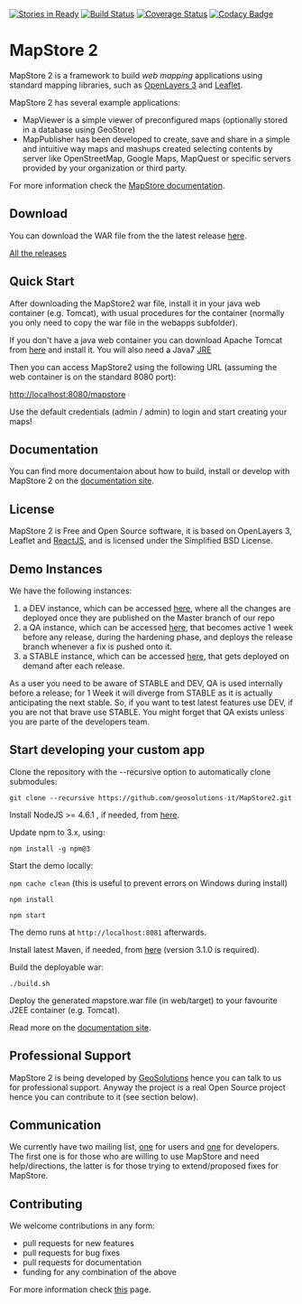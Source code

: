 [![Stories in Ready](https://badge.waffle.io/geosolutions-it/MapStore2.png?label=ready&title=Ready)](https://waffle.io/geosolutions-it/MapStore2)
[![Build Status](https://travis-ci.org/geosolutions-it/MapStore2.svg?branch=master)](https://travis-ci.org/geosolutions-it/MapStore2)
[![Coverage Status](https://coveralls.io/repos/geosolutions-it/MapStore2/badge.svg?branch=master&service=github)](https://coveralls.io/github/geosolutions-it/MapStore2?branch=master)
[![Codacy Badge](https://www.codacy.com/project/badge/1648d484427346e2877006dc287379b6)](https://www.codacy.com/app/simone-giannecchini/MapStore2)

MapStore 2
==========
MapStore 2 is a framework to build *web mapping* applications using standard mapping libraries, such as [OpenLayers 3](http://openlayers.org/) and [Leaflet](http://leafletjs.com/).

MapStore 2 has several example applications: 
 * MapViewer is a simple viewer of preconfigured maps (optionally stored in a database using GeoStore)
 * MapPublisher has been developed to create, save and share in a simple and intuitive way maps and mashups created selecting contents by server like OpenStreetMap, Google Maps, MapQuest or specific servers provided by your organization or third party. 
 
For more information check the [MapStore documentation](https://geosolutions-it.github.io/MapStore2/).

Download
------------
You can download the WAR file from the the latest release [here](https://github.com/geosolutions-it/MapStore2/releases/latest).

[All the releases](https://github.com/geosolutions-it/MapStore2/releases)

Quick Start
------------
After downloading the MapStore2 war file, install it in your java web container (e.g. Tomcat), with usual procedures for the container (normally you only need to copy the war file in the webapps subfolder).

If you don't have a java web container you can download Apache Tomcat from [here](https://tomcat.apache.org/download-70.cgi) and install it. You will also need a Java7 [JRE](http://www.oracle.com/technetwork/java/javase/downloads/jre7-downloads-1880261.html)

Then you can access MapStore2 using the following URL (assuming the web container is on the standard 8080 port):

[http://localhost:8080/mapstore](http://localhost:8080/mapstore)

Use the default credentials (admin / admin) to login and start creating your maps!

Documentation
-------------
You can find more documentaion about how to build, install or develop with MapStore 2 on the [documentation site](https://geosolutions-it.github.io/MapStore2/).

License
------------
MapStore 2 is Free and Open Source software, it is based on OpenLayers 3, Leaflet and [ReactJS](https://facebook.github.io/react/), and is licensed under the Simplified BSD License.


Demo Instances
---------------
We have the following instances:

1. a DEV instance, which can be accessed [here](http://dev.mapstore2.geo-solutions.it), where all the changes are deployed once they are published on the Master branch of our repo
2. a QA instance, which can be accessed  [here](http://qa.mapstore2.geo-solutions.it), that becomes active 1 week before any release, during the hardening phase, and deploys the release branch whenever a fix is pushed onto it. 
3. a STABLE instance, which can be accessed [here](http://mapstore2.geo-solutions.it), that gets deployed on demand after each release.

As a user you need to be aware of STABLE and DEV, QA is used internally before a release; for 1 Week it will diverge from STABLE as it is actually anticipating the next stable.
So, if you want to test latest features use DEV, if you are not that brave use STABLE. You might forget that QA exists unless you are parte of the developers team.

Start developing your custom app
------------

Clone the repository with the --recursive option to automatically clone submodules:

`git clone --recursive https://github.com/geosolutions-it/MapStore2.git`

Install NodeJS >= 4.6.1 , if needed, from [here](https://nodejs.org/en/download/releases/).

Update npm to 3.x, using: 

`npm install -g npm@3`

Start the demo locally:

`npm cache clean` (this is useful to prevent errors on Windows during install)

`npm install`

`npm start`

The demo runs at `http://localhost:8081` afterwards.

Install latest Maven, if needed, from [here](https://maven.apache.org/download.cgi) (version 3.1.0 is required).

Build the deployable war:

`./build.sh`

Deploy the generated mapstore.war file (in web/target) to your favourite J2EE container (e.g. Tomcat).

Read more on the [documentation site](http://dev.mapstore2.geo-solutions.it/mapstore/docs/).

Professional Support
---------------------
MapStore 2 is being developed by [GeoSolutions](http://www.geo-solutions.it/) hence you can talk to us for professional support. Anyway the project is a real Open Source project hence you can contribute to it (see section below).

Communication
---------------------
We currently have two mailing list, [one](https://groups.google.com/d/forum/mapstore-users) for users and [one](https://groups.google.com/d/forum/mapstore-developers) for developers. The first one is for those who are willing to use MapStore and need help/directions, the latter is for those trying to extend/proposed fixes for MapStore.


Contributing
---------------------
We welcome contributions in any form:

* pull requests for new features
* pull requests for bug fixes
* pull requests for documentation
* funding for any combination of the above

For more information check [this](https://github.com/geosolutions-it/MapStore2/blob/master/CONTRIBUTING.md) page.
